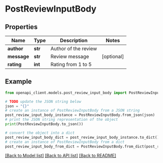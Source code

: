 # PostReviewInputBody


## Properties

Name | Type | Description | Notes
------------ | ------------- | ------------- | -------------
**author** | **str** | Author of the review | 
**message** | **str** | Review message | [optional] 
**rating** | **int** | Rating from 1 to 5 | 

## Example

```python
from openapi_client.models.post_review_input_body import PostReviewInputBody

# TODO update the JSON string below
json = "{}"
# create an instance of PostReviewInputBody from a JSON string
post_review_input_body_instance = PostReviewInputBody.from_json(json)
# print the JSON string representation of the object
print(PostReviewInputBody.to_json())

# convert the object into a dict
post_review_input_body_dict = post_review_input_body_instance.to_dict()
# create an instance of PostReviewInputBody from a dict
post_review_input_body_from_dict = PostReviewInputBody.from_dict(post_review_input_body_dict)
```
[[Back to Model list]](../README.md#documentation-for-models) [[Back to API list]](../README.md#documentation-for-api-endpoints) [[Back to README]](../README.md)



